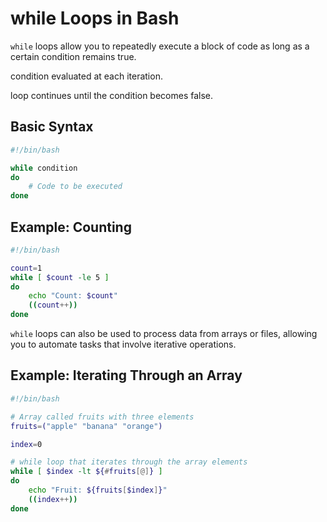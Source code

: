 # while Loops in Bash

`while` loops allow you to repeatedly execute a block of code as long as a certain condition remains true.

condition evaluated at each iteration.

loop continues until the condition becomes false.

## Basic Syntax

```bash
#!/bin/bash

while condition
do
    # Code to be executed
done
```

## Example: Counting

```bash
#!/bin/bash

count=1
while [ $count -le 5 ]
do
    echo "Count: $count"
    ((count++))
done
```

`while` loops can also be used to process data from arrays or files, allowing you to automate tasks that involve iterative operations.

## Example: Iterating Through an Array

```bash
#!/bin/bash

# Array called fruits with three elements
fruits=("apple" "banana" "orange")

index=0

# while loop that iterates through the array elements
while [ $index -lt ${#fruits[@]} ]
do
    echo "Fruit: ${fruits[$index]}"
    ((index++))
done
```

